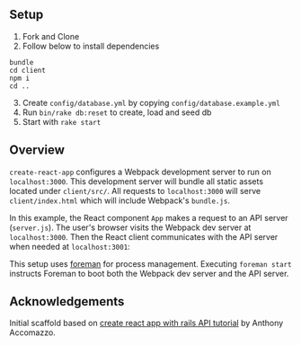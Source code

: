 ## Setup

1. Fork and Clone
2. Follow below to install dependencies
```
bundle
cd client
npm i
cd ..
```
3. Create `config/database.yml` by copying `config/database.example.yml` 
4. Run `bin/rake db:reset` to create, load and seed db
5. Start with `rake start`

## Overview

`create-react-app` configures a Webpack development server to run on `localhost:3000`. This development server will bundle all static assets located under `client/src/`. All requests to `localhost:3000` will serve `client/index.html` which will include Webpack's `bundle.js`.

In this example, the React component `App` makes a request to an API server (`server.js`). The user's browser visits the Webpack dev server at `localhost:3000`. Then the React client communicates with the API server when needed at `localhost:3001`:

This setup uses [foreman](https://github.com/ddollar/foreman) for process management. Executing `foreman start` instructs Foreman to boot both the Webpack dev server and the API server.

## Acknowledgements

Initial scaffold based on [create react app with rails API tutorial](https://www.fullstackreact.com/articles/how-to-get-create-react-app-to-work-with-your-rails-api/) by Anthony Accomazzo.